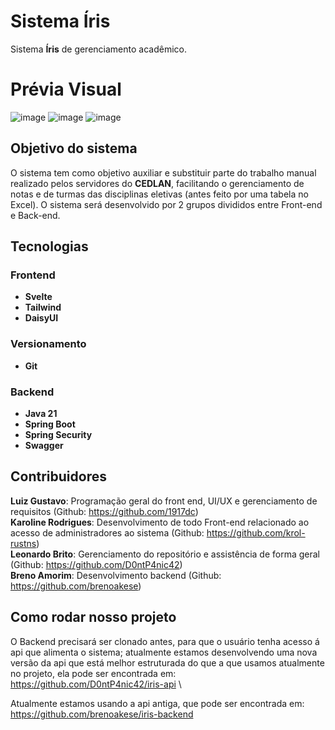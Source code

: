 # Sistema Íris
Sistema **Íris** de gerenciamento acadêmico.

# Prévia Visual

![image](https://github.com/user-attachments/assets/66ad8da3-6baa-4900-a882-85963c2980a5)
![image](https://github.com/user-attachments/assets/a7bf2c99-c53c-4240-91f1-f7b46d0ddafa)
![image](https://github.com/user-attachments/assets/8d663ddd-505a-4de4-8350-d9868acfe479)




## Objetivo do sistema
O sistema tem como objetivo auxiliar e substituir parte do trabalho manual realizado pelos servidores do **CEDLAN**, facilitando o gerenciamento de notas e de turmas das disciplinas eletivas (antes feito por uma tabela no Excel). O sistema será desenvolvido por 2 grupos divididos entre Front-end e Back-end.

## Tecnologias
### Frontend
- **Svelte**
- **Tailwind**
- **DaisyUI**
### Versionamento
- **Git**
### Backend
- **Java 21**
- **Spring Boot**
- **Spring Security**
- **Swagger**

## Contribuidores
**Luiz Gustavo**: Programação geral do front end, UI/UX e gerenciamento de requisitos (Github: https://github.com/1917dc) \
**Karoline Rodrigues**: Desenvolvimento de todo Front-end relacionado ao acesso de administradores ao sistema (Github: https://github.com/krol-rustns) \
**Leonardo Brito**: Gerenciamento do repositório e assistência de forma geral (Github: https://github.com/D0ntP4nic42) \
**Breno Amorim**: Desenvolvimento backend (Github: https://github.com/brenoakese)

## Como rodar nosso projeto
O Backend precisará ser clonado antes, para que o usuário tenha acesso á api que alimenta o sistema; atualmente estamos desenvolvendo uma nova versão da api que está melhor estruturada do que a que usamos atualmente no projeto, ela pode ser encontrada em: https://github.com/D0ntP4nic42/iris-api \

Atualmente estamos usando a api antiga, que pode ser encontrada em: https://github.com/brenoakese/iris-backend

